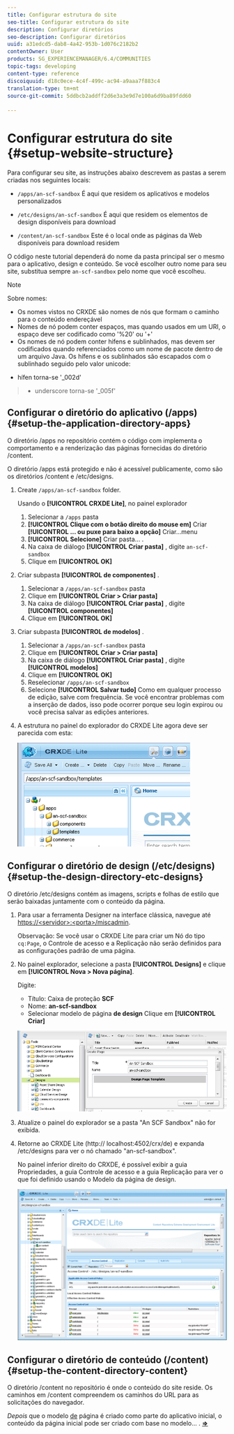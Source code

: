 ```yaml
---
title: Configurar estrutura do site
seo-title: Configurar estrutura do site
description: Configurar diretórios
seo-description: Configurar diretórios
uuid: a31edcd5-dab8-4a42-953b-1d076c2182b2
contentOwner: User
products: SG_EXPERIENCEMANAGER/6.4/COMMUNITIES
topic-tags: developing
content-type: reference
discoiquuid: d18c0ece-4c4f-499c-ac94-a9aaa7f883c4
translation-type: tm+mt
source-git-commit: 5ddbcb2addff2d6e3a3e9d7e100a6d9ba89fdd60

---
```



# Configurar estrutura do site {#setup-website-structure}

Para configurar seu site, as instruções abaixo descrevem as pastas a serem criadas nos seguintes locais:

* `/apps/an-scf-sandbox`
É aqui que residem os aplicativos e modelos personalizados

* `/etc/designs/an-scf-sandbox`
É aqui que residem os elementos de design disponíveis para download

* `/content/an-scf-sandbox`
Este é o local onde as páginas da Web disponíveis para download residem

O código neste tutorial dependerá do nome da pasta principal ser o mesmo para o aplicativo, design e conteúdo. Se você escolher outro nome para seu site, substitua sempre `an-scf-sandbox` pelo nome que você escolheu.

>[!NOTE]
>
>Sobre nomes:
>
>* Os nomes vistos no CRXDE são nomes de nós que formam o caminho para o conteúdo endereçável
>* Nomes de nó podem conter espaços, mas quando usados em um URI, o espaço deve ser codificado como &#39;%20&#39; ou &#39;+&#39;
>* Os nomes de nó podem conter hifens e sublinhados, mas devem ser codificados quando referenciados como um nome de pacote dentro de um arquivo Java. Os hífens e os sublinhados são escapados com o sublinhado seguido pelo valor unicode:
   >
   >  
* hífen torna-se &#39;_002d&#39;
>  * underscore torna-se &#39;_005f&#39;


## Configurar o diretório do aplicativo (/apps) {#setup-the-application-directory-apps}

O diretório /apps no repositório contém o código com implementa o comportamento e a renderização das páginas fornecidas do diretório /content.

O diretório /apps está protegido e não é acessível publicamente, como são os diretórios /content e /etc/designs.

1. Create `/apps/an-scf-sandbox` folder.

   Usando o **[!UICONTROL CRXDE Lite]**, no painel explorador

   1. Selecionar a `/apps` pasta
   1. **[!UICONTROL Clique com o botão direito do mouse em]** Criar **[!UICONTROL ... ou puxe para baixo a opção]** Criar...menu
   1. **[!UICONTROL Selecione]** Criar pasta... .
   1. Na caixa de diálogo **[!UICONTROL Criar pasta]** , digite `an-scf-sandbox`
   1. Clique em **[!UICONTROL OK]**

1. Criar subpasta **[!UICONTROL de componentes]** .

   1. Selecionar a `/apps/an-scf-sandbox` pasta
   1. Clique em **[!UICONTROL Criar > Criar pasta]**
   1. Na caixa de diálogo **[!UICONTROL Criar pasta]** , digite **[!UICONTROL componentes]**
   1. Clique em **[!UICONTROL OK]**

1. Criar subpasta **[!UICONTROL de modelos]** .

   1. Selecionar a `/apps/an-scf-sandbox` pasta
   1. Clique em **[!UICONTROL Criar > Criar pasta]**
   1. Na caixa de diálogo **[!UICONTROL Criar pasta]** , digite **[!UICONTROL modelos]**
   1. Clique em **[!UICONTROL OK]**
   1. Reselecionar `/apps/an-scf-sandbox`
   1. Selecione **[!UICONTROL Salvar tudo]**
   Como em qualquer processo de edição, salve com frequência. Se você encontrar problemas com a inserção de dados, isso pode ocorrer porque seu login expirou ou você precisa salvar as edições anteriores.

1. A estrutura no painel do explorador do CRXDE Lite agora deve ser parecida com esta:

   ![chlimage_1-44](assets/chlimage_1-44.png)

## Configurar o diretório de design (/etc/designs) {#setup-the-design-directory-etc-designs}

O diretório /etc/designs contém as imagens, scripts e folhas de estilo que serão baixadas juntamente com o conteúdo da página.

1. Para usar a ferramenta Designer na interface clássica, navegue até [https://&lt;servidor>:&lt;porta>/miscadmin](http://localhost:4502/miscadmin).

   Observação: Se você usar o CRXDE Lite para criar um Nó do tipo `cq:Page`, o Controle de acesso e a Replicação não serão definidos para as configurações padrão de uma página.

1. No painel explorador, selecione a pasta **[!UICONTROL Designs]** e clique em **[!UICONTROL Nova > Nova página]**.

   Digite:

   * Título: Caixa de proteção **SCF**
   * Nome: **an-scf-sandbox**
   * Selecionar modelo de página **de design**
   Clique em **[!UICONTROL Criar]**

   ![chlimage_1-45](assets/chlimage_1-45.png)

1. Atualize o painel do explorador se a pasta &quot;An SCF Sandbox&quot; não for exibida.

1. Retorne ao CRXDE Lite (http:// localhost:4502/crx/de) e expanda /etc/designs para ver o nó chamado &quot;an-scf-sandbox&quot;.

   No painel inferior direito do CRXDE, é possível exibir a guia Propriedades, a guia Controle de acesso e a guia Replicação para ver o que foi definido usando o Modelo da página de design.

   ![chlimage_1-46](assets/chlimage_1-46.png)

## Configurar o diretório de conteúdo (/content) {#setup-the-content-directory-content}

O diretório /content no repositório é onde o conteúdo do site reside. Os caminhos em /content compreendem os caminhos do URL para as solicitações do navegador.

*Depois* que o modelo [de](initial-app.md#createthepagetemplate) página é criado como parte do aplicativo inicial, o conteúdo da página inicial pode ser criado com base no modelo... . [**⇒**](initial-app.md)